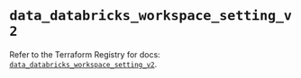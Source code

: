 # `data_databricks_workspace_setting_v2`

Refer to the Terraform Registry for docs: [`data_databricks_workspace_setting_v2`](https://registry.terraform.io/providers/databricks/databricks/1.91.0/docs/data-sources/workspace_setting_v2).
